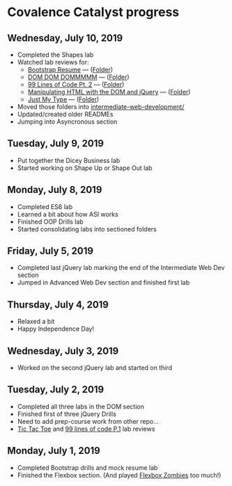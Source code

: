 # Covalence Catalyst progress

Wednesday, July 10, 2019
---
* Completed the Shapes lab
* Watched lab reviews for: 
  - [Bootstrap Resume](https://www.youtube.com/watch?v=Vqv1tuk5au4) &mdash; ([Folder](https://github.com/nmay231/Catalyst-Course/tree/master/intermediate-web-development/bootstrap-resume/))
  - [DOM DOM DOMMMMM](https://www.youtube.com/watch?v=TaDdHJLYhTY) &mdash; ([Folder](https://github.com/nmay231/Catalyst-Course/tree/master/intermediate-web-development/dom-dom-dommmmmmm))
  - [99 Lines of Code Pt. 2](https://www.youtube.com/watch?v=I7f-K0SnrSg) &mdash; ([Folder](https://github.com/nmay231/Catalyst-Course/tree/master/intermediate-web-development/ninety-nine-lines-of-code-part-2))
  - [Manipulating HTML with the DOM and jQuery](https://www.youtube.com/watch?v=YKceis--BBA) &mdash; ([Folder](https://github.com/nmay231/Catalyst-Course/tree/master/intermediate-web-development/manipulating-html))
  - [Just My Type](https://www.youtube.com/watch?v=j_9j1FK6tWI) &mdash; ([Folder](https://github.com/nmay231/Catalyst-Course/tree/master/intermediate-web-development/just-my-type))
* Moved those folders into [intermediate-web-development/](https://github.com/nmay231/Catalyst-Course/tree/master/intermediate-web-development/)
* Updated/created older READMEs
* Jumping into Asyncronous section

Tuesday, July 9, 2019
---
* Put together the Dicey Business lab
* Started working on Shape Up or Shape Out lab

Monday, July 8, 2019
---
* Completed ES6 lab
* Learned a bit about how ASI works
* Finished OOP Drills lab
* Started consolidating labs into sectioned folders

Friday, July 5, 2019
---
* Completed last jQuery lab marking the end of the Intermediate Web Dev section
* Jumped in Advanced Web Dev section and finished first lab

Thursday, July 4, 2019
---
* Relaxed a bit
* Happy Independence Day!

Wednesday, July 3, 2019
---
* Worked on the second jQuery lab and started on third

Tuesday, July 2, 2019
---
* Completed all three labs in the DOM section
* Finished first of three jQuery Drills
* Need to add prep-course work from other repo...
* [Tic Tac Toe](https://youtu.be/qUolFOAlWiU) and [99 lines of code P.1](https://youtu.be/BC1OqWlxScw) lab reviews

Monday, July 1, 2019
---
* Completed Bootstrap drills and mock resume lab
* Finished the Flexbox section. (And played [Flexbox Zombies](https://mastery.games/p/flexbox-zombies) too much!)
